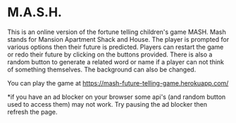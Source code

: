 # M.A.S.H.
This is an online version of the fortune telling children's game MASH. Mash stands for Mansion Apartment Shack and House. The player is prompted for various options then their future is predicted. Players can restart the game or redo their future by clicking on the buttons provided. There is also a random button to generate a related word or name if a player can not think of something themselves. The background can also be changed.

You can play the game at https://mash-future-telling-game.herokuapp.com/

*if you have an ad blocker on your browser some api's (and random button used to access them) may not work. Try pausing the ad blocker then refresh the page.
